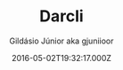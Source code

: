 ---
title: Darcli
github: https://github.com/gjuniioor/darcli
demo: https://gjuniioor.github.io/darcli/
author: Gildásio Júnior aka gjuniioor
ssg:
  - Jekyll
cms:
  - No Cms
date: 2016-05-02T19:32:17.000Z
description: A dark + cli jekyll theme
stale: true
disabled_reason: demo url not found
disabled: true
---